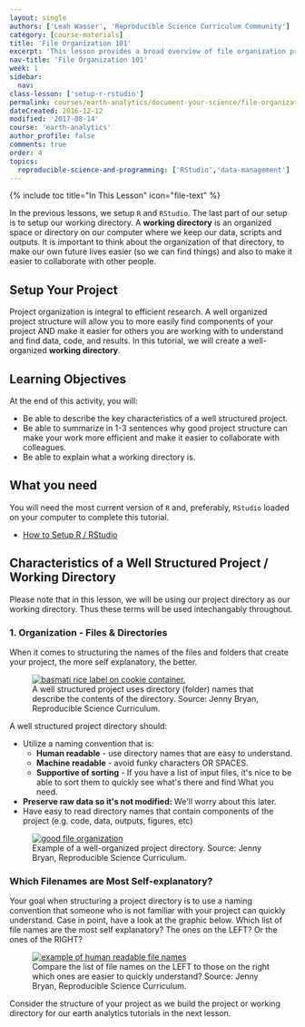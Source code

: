```yaml
---
layout: single
authors: ['Leah Wasser', 'Reproducible Science Curriculum Community']
category: [course-materials]
title: 'File Organization 101'
excerpt: 'This lesson provides a broad overview of file organization principles.'
nav-title: 'File Organization 101'
week: 1
sidebar:
  nav:
class-lesson: ['setup-r-rstudio']
permalink: courses/earth-analytics/document-your-science/file-organization-101/
dateCreated: 2016-12-12
modified: '2017-08-14'
course: 'earth-analytics'
author_profile: false
comments: true
order: 4
topics:
  reproducible-science-and-programming: ['RStudio','data-management']
---
```


{% include toc title="In This Lesson" icon="file-text" %}

In the previous lessons, we setup `R` and `RStudio`. The last part of our setup is
to setup our working directory. A **working directory** is an organized space or directory on our computer where we keep our data, scripts and outputs. It is important
to think about the organization of that directory, to make our own future lives
easier (so we can find things) and also to make it easier to collaborate with other people.

## Setup Your Project

Project organization is integral to efficient research. A well organized project
structure will allow you to more easily find components of your project AND
make it easier for others you are working with to understand and find data, code,
and results. In this tutorial, we will create a well-organized **working directory**.


<div class='notice--success' markdown="1">

## <i class="fa fa-graduation-cap" aria-hidden="true"></i> Learning Objectives
At the end of this activity, you will:

* Be able to describe the key characteristics of a well structured project.
* Be able to summarize in 1-3 sentences why good project structure can make your work more efficient and make it easier to collaborate with colleagues.
* Be able to explain what a working directory is.


## <i class="fa fa-check-square-o fa-2" aria-hidden="true"></i> What you need

You will need the most current version of `R` and, preferably, `RStudio` loaded on
your computer to complete this tutorial.

* [How to Setup R / RStudio](/courses/earth-analytics/document-your-science/setup-r-rstudio/)

</div>

## Characteristics of a Well Structured Project / Working Directory

Please note that in this lesson, we will be using our project directory as our
working directory. Thus these terms will be used intechangably throughout.

### 1. Organization - Files & Directories

When it comes to structuring the names of the files and folders that create your
project, the more self explanatory, the better.

<figure class="half">
	<a href="{{ site.url }}/images/slide-shows/intro-rr/basmati-rice.png">
	<img src="{{ site.url }}/images/slide-shows/intro-rr/basmati-rice.png" alt="basmati rice label on cookie container."></a>
	<figcaption> A well structured project uses directory (folder) names that describe
  the contents of the directory. Source: Jenny Bryan, Reproducible Science Curriculum.
	</figcaption>
</figure>


A well structured project directory should:

* Utilize a naming convention that is:
   * **Human readable** - use directory names that are easy to understand.
   * **Machine readable** - avoid funky characters OR SPACES.
   * **Supportive of sorting**  - If you have a list of input files, it's nice to be able to sort them to quickly see what's there and find What you need.
* **Preserve raw data so it's not modified:** We'll worry about this later.
* Have easy to read directory names that contain components of the project (e.g. code, data, outputs, figures, etc)

<figure>
	<a href="{{ site.url }}/images/slide-shows/intro-rr/file-organization.png">
	<img src="{{ site.url }}/images/slide-shows/intro-rr/file-organization.png" alt="good file organization"></a>
	<figcaption> Example of a well-organized project directory. Source: Jenny Bryan, Reproducible Science Curriculum.
	</figcaption>
</figure>

### Which Filenames are Most Self-explanatory?

Your goal when structuring a project directory is to use a naming
convention that someone who is not familiar with your project can quickly understand.
Case in point, have a look at the graphic below. Which list of file names are
the most self explanatory? The ones on the LEFT? Or the ones of the RIGHT?

<figure>
	<a href="{{ site.url }}/images/slide-shows/intro-rr/human-readable-jenny.png">
	<img src="{{ site.url }}/images/slide-shows/intro-rr/human-readable-jenny.png" alt="example of human readable file names"></a>
	<figcaption> Compare the list of file names on the LEFT to those on the right
  which ones are easier to quickly understand? Source: Jenny Bryan, Reproducible Science Curriculum.
	</figcaption>
</figure>

Consider the structure of your project as we build the project or working
directory for our earth analytics tutorials in the next lesson.
